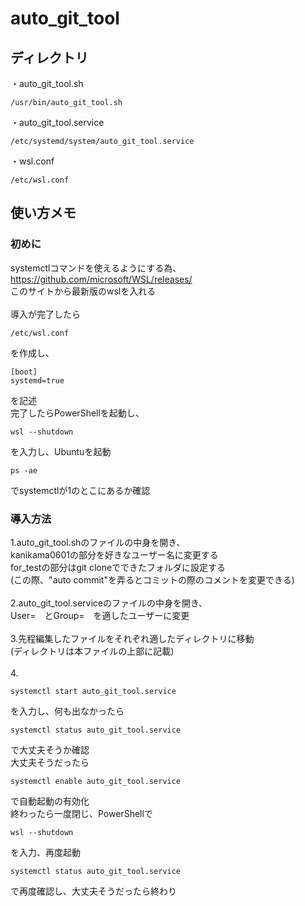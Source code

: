 # auto_git_tool  
## ディレクトリ
・auto_git_tool.sh  

```
/usr/bin/auto_git_tool.sh  
```

・auto_git_tool.service  
  
```
/etc/systemd/system/auto_git_tool.service  
``` 

・wsl.conf  

```
/etc/wsl.conf  
```

## 使い方メモ  
### 初めに  
systemctlコマンドを使えるようにする為、  
https://github.com/microsoft/WSL/releases/  
このサイトから最新版のwslを入れる  
<br>
導入が完了したら

```  
/etc/wsl.conf
```

を作成し、  

```
[boot]  
systemd=true  
```

を記述  
完了したらPowerShellを起動し、

```
wsl --shutdown
```

を入力し、Ubuntuを起動  

```
ps -ae
```

でsystemctlが1のとこにあるか確認  

### 導入方法
1.auto_git_tool.shのファイルの中身を開き、  
kanikama0601の部分を好きなユーザー名に変更する  
for_testの部分はgit cloneでできたフォルダに設定する  
(この際、"auto commit"を弄るとコミットの際のコメントを変更できる)  
<br>
2.auto_git_tool.serviceのファイルの中身を開き、  
User=　とGroup=　を適したユーザーに変更  
<br>
3.先程編集したファイルをそれぞれ適したディレクトリに移動  
(ディレクトリは本ファイルの上部に記載)  
<br>
4.

```
systemctl start auto_git_tool.service  
```

を入力し、何も出なかったら  

```
systemctl status auto_git_tool.service  
```

で大丈夫そうか確認  
大丈夫そうだったら  

```
systemctl enable auto_git_tool.service  
```

で自動起動の有効化  
終わったら一度閉じ、PowerShellで  

```
wsl --shutdown  
```

を入力、再度起動

```
systemctl status auto_git_tool.service  
```

で再度確認し、大丈夫そうだったら終わり

